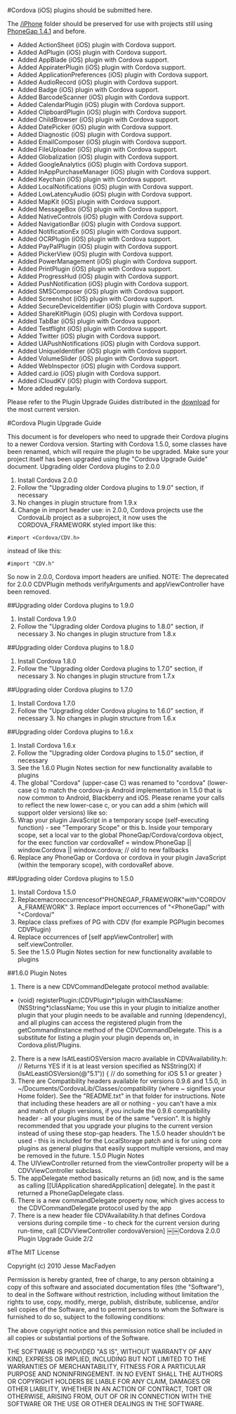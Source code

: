 #Cordova (iOS) plugins should be submitted here.


The [/iPhone](https://github.com/phonegap/phonegap-plugins/tree/master/iPhone) folder should be preserved for use with projects still using [PhoneGap 1.4.1](https://github.com/phonegap/phonegap/tags) and before.

* Added  ActionSheet (iOS) plugin with Cordova support.
* Added  AdPlugin (iOS) plugin with Cordova support.
* Added  AppBlade (iOS) plugin with Cordova support.
* Added  AppiraterPlugin (iOS) plugin with Cordova support.
* Added  ApplicationPreferences (iOS) plugin with Cordova support.
* Added  AudioRecord (iOS) plugin with Cordova support.
* Added  Badge (iOS) plugin with Cordova support.
* Added  BarcodeScanner (iOS) plugin with Cordova support.
* Added  CalendarPlugin (iOS) plugin with Cordova support.
* Added  ClipboardPlugin (iOS) plugin with Cordova support.
* Added  ChildBrowser (iOS) plugin with Cordova support.
* Added  DatePicker (iOS) plugin with Cordova support.
* Added  Diagnostic (iOS) plugin with Cordova support.
* Added  EmailComposer (iOS) plugin with Cordova support.
* Added  FileUploader (iOS) plugin with Cordova support.
* Added  Globalization (iOS) plugin with Cordova support.
* Added  GoogleAnalytics (iOS) plugin with Cordova support.
* Added  InAppPurchaseManager (iOS) plugin with Cordova support.
* Added  Keychain (iOS) plugin with Cordova support.
* Added  LocalNotifications (iOS) plugin with Cordova support.
* Added  LowLatencyAudio (iOS) plugin with Cordova support.
* Added  MapKit (iOS) plugin with Cordova support.
* Added  MessageBox (iOS) plugin with Cordova support.
* Added  NativeControls (iOS) plugin with Cordova support.
* Added  NavigationBar (iOS) plugin with Cordova support.
* Added  NotificationEx (iOS) plugin with Cordova support.
* Added  OCRPlugin (iOS) plugin with Cordova support.
* Added  PayPalPlugin (iOS) plugin with Cordova support.
* Added  PickerView (iOS) plugin with Cordova support.
* Added  PowerManagement (iOS) plugin with Cordova support.
* Added  PrintPlugin (iOS) plugin with Cordova support.
* Added  ProgressHud (iOS) plugin with Cordova support.
* Added  PushNotification (iOS) plugin with Cordova support.
* Added  SMSComposer (iOS) plugin with Cordova support.
* Added  Screenshot (iOS) plugin with Cordova support.
* Added  SecureDeviceIdentifier (iOS) plugin with Cordova support.
* Added  ShareKitPlugin (iOS) plugin with Cordova support.
* Added  TabBar (iOS) plugin with Cordova support.
* Added  Testflight (iOS) plugin with Cordova support.
* Added  Twitter (iOS) plugin with Cordova support.
* Added  UAPushNotifications (iOS) plugin with Cordova support.
* Added  UniqueIdentifier (iOS) plugin with Cordova support.
* Added  VolumeSlider (iOS) plugin with Cordova support.
* Added  WebInspector (iOS) plugin with Cordova support.
* Added  card.io (iOS) plugin with Cordova support.
* Added  iCloudKV (iOS) plugin with Cordova support.
* More added regularly.

Please refer to the Plugin Upgrade Guides distributed in the [download](http://phonegap.com/download/) for the most current version.


#Cordova Plugin Upgrade Guide
This document is for developers who need to upgrade their Cordova plugins to a newer Cordova version. Starting with Cordova 1.5.0, some classes have been renamed, which will require the plugin to be upgraded. Make sure your project itself has been upgraded using the "Cordova Upgrade Guide" document.Upgrading older Cordova plugins to 2.0.01. Install Cordova 2.0.02. Follow the "Upgrading older Cordova plugins to 1.9.0" section, if necessary3. No changes in plugin structure from 1.9.x4. Change in import header use: in 2.0.0, Cordova projects use the CordovaLib project as a subproject, it now uses the CORDOVA_FRAMEWORK styled import like this:<br>        <code>#import  <Cordova/CDV.h></code>
instead of like this:<br>
<code>#import "CDV.h"</code>
So now in 2.0.0, Cordova import headers are unified.NOTE: The deprecated for 2.0.0 CDVPlugin methods verifyArguments and appViewController have been removed.
##Upgrading older Cordova plugins to 1.9.01. Install Cordova 1.9.02. Follow the "Upgrading older Cordova plugins to 1.8.0" section, if necessary 3. No changes in plugin structure from 1.8.x
##Upgrading older Cordova plugins to 1.8.01. Install Cordova 1.8.02. Follow the "Upgrading older Cordova plugins to 1.7.0" section, if necessary 3. No changes in plugin structure from 1.7.x##Upgrading older Cordova plugins to 1.7.01. Install Cordova 1.7.02. Follow the "Upgrading older Cordova plugins to 1.6.0" section, if necessary 3. No changes in plugin structure from 1.6.x##Upgrading older Cordova plugins to 1.6.x
1. Install Cordova 1.6.x2. Follow the "Upgrading older Cordova plugins to 1.5.0" section, if necessary3. See the 1.6.0 Plugin Notes section for new functionality available to plugins4. The global "Cordova" (upper-case C) was renamed to "cordova" (lower-case c) to match the cordova-js Android implementation in 1.5.0 that is now common to Android, Blackberry and iOS. Please rename your calls to reflect the new lower-case c, or you can add a shim (which will support older versions) like so:5. Wrap your plugin JavaScript in a temporary scope (self-executing function) - see "Temporary Scope" or this b. Inside your temporary scope, set a local var to the global PhoneGap/Cordova/cordova object, for the execfunctionvar cordovaRef = window.PhoneGap || window.Cordova || window.cordova; // old to new fallbacks6. Replace any PhoneGap or Cordova or cordova in your plugin JavaScript (within the temporary scope), with cordovaRef above.
##Upgrading older Cordova plugins to 1.5.01. Install Cordova 1.5.02. Replacemacrooccurrencesof"PHONEGAP_FRAMEWORK"with"CORDOVA_FRAMEWORK" 3. Replace import occurrences of "<PhoneGap/" with "<Cordova/"4. Replace class prefixes of PG with CDV (for example PGPlugin becomes CDVPlugin)5. Replace occurrences of [self appViewController] with self.viewController.6. See the 1.5.0 Plugin Notes section for new functionality available to plugins##1.6.0 Plugin Notes1. There is a new CDVCommandDelegate protocol method available:- (void) registerPlugin:(CDVPlugin*)plugin withClassName:(NSString*)className;You use this in your plugin to initialize another plugin that your plugin needs to be available and running (dependency), and all plugins can access the registered plugin from the getCommandInstance method of the CDVCommandDelegate. This is a substitute for listing a plugin your plugin depends on, in Cordova.plist/Plugins.2. There is a new IsAtLeastiOSVersion macro available in CDVAvailability.h:// Returns YES if it is at least version specified as NSString(X) if (IsAtLeastiOSVersion(@"5.1")) {// do something for iOS 5.1 or greater }3. There are Compatibility headers available for versions 0.9.6 and 1.5.0, in ~/Documents/CordovaLib/Classes/compatibility (where ~ signifies your Home folder). See the "README.txt" in that folder for instructions.Note that including these headers are all or nothing - you can't have a mix and match of plugin versions, if you include the 0.9.6 compatibility header - all your plugins must be of the same "version". It is highly recommended that you upgrade your plugins to the current version instead of using these stop-gap headers.The 1.5.0 header shouldn't be used - this is included for the LocalStorage patch and is for using core plugins as general plugins that easily support multiple versions, and may be removed in the future.1.5.0 Plugin Notes1. The UIViewController returned from the viewController property will be a CDVViewController subclass.2. The appDelegate method basically returns an (id) now, and is the same as calling [[UIApplicationsharedApplication] delegate]. In the past it returned a PhoneGapDelegate class.3. There is a new commandDelegate property now, which gives access to the CDVCommandDelegate protocolused by the app4. There is a new header file CDVAvailability.h that defines Cordova versions during compile time - to check forthe current version during run-time, call [CDVViewController cordovaVersion]￼￼Cordova 2.0.0 Plugin Upgrade Guide 2/2


#The MIT License

Copyright (c) 2010 Jesse MacFadyen

Permission is hereby granted, free of charge, to any person obtaining a copy of this software and associated documentation files (the "Software"), to deal in the Software without restriction, including without limitation the rights to use, copy, modify, merge, publish, distribute, sublicense, and/or sell copies of the Software, and to permit persons to whom the Software is furnished to do so, subject to the following conditions:

The above copyright notice and this permission notice shall be included in all copies or substantial portions of the Software.

THE SOFTWARE IS PROVIDED "AS IS", WITHOUT WARRANTY OF ANY KIND, EXPRESS OR IMPLIED, INCLUDING BUT NOT LIMITED TO THE WARRANTIES OF MERCHANTABILITY, FITNESS FOR A PARTICULAR PURPOSE AND NONINFRINGEMENT. IN NO EVENT SHALL THE AUTHORS OR COPYRIGHT HOLDERS BE LIABLE FOR ANY CLAIM, DAMAGES OR OTHER LIABILITY, WHETHER IN AN ACTION OF CONTRACT, TORT OR OTHERWISE, ARISING FROM, OUT OF OR IN CONNECTION WITH THE SOFTWARE OR THE USE OR OTHER DEALINGS IN THE SOFTWARE.
